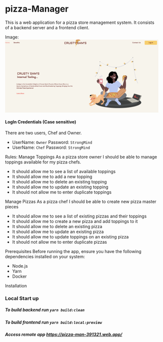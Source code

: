 # pizza-Manager

This is a web application for a pizza store management system. It consists of a backend server and a frontend client.

Image:
![crusty-sam](image.png)

#### LogIn Credentials (Case sensitive)

There are two users, Chef and Owner.

- UserName: `Owner` Password: `StrongMind`
- UserName: `Chef` Password: `StrongMind`

Rules:
Manage Toppings
As a pizza store owner I should be able to manage toppings available for my pizza chefs.

- It should allow me to see a list of available toppings
- It should allow me to add a new topping
- It should allow me to delete an existing topping
- It should allow me to update an existing topping
- It should not allow me to enter duplicate toppings

Manage Pizzas
As a pizza chef I should be able to create new pizza master pieces

- It should allow me to see a list of existing pizzas and their toppings
- It should allow me to create a new pizza and add toppings to it
- It should allow me to delete an existing pizza
- It should allow me to update an existing pizza
- It should allow me to update toppings on an existing pizza
- It should not allow me to enter duplicate pizzas

Prerequisites
Before running the app, ensure you have the following dependencies installed on your system:

- Node.js
- Yarn
- Docker

Installation

### Local Start up

##### To build backend run `yarn build:clean`

##### To build frontend run `yarn build:local:preview`

##### Access remote app https://pizza-man-391321.web.app/
